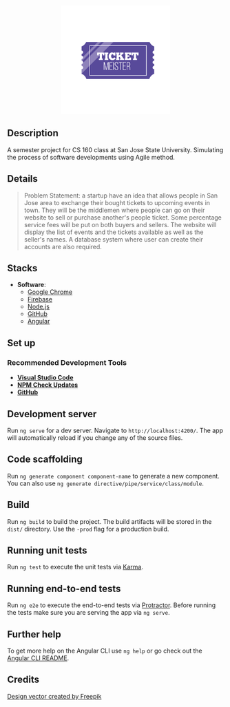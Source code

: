 <p align="center">
  <a href="https://github.com/shariqs/tickets" target="_blank">
    <img src="assets/main_logo_1.png" width="50%">
  </a>
</p>

## Description

A semester project for CS 160 class at San Jose State University. Simulating the process of software developments using Agile method. 

## Details
> Problem Statement: a startup have an idea that allows people in San Jose area to exchange their bought tickets to upcoming
> events in town. They will be the middlemen where people can go on their website to sell or purchase another's people ticket.
> Some percentage service fees will be put on both buyers and sellers. The website will display the list of events and the
> tickets available as well as the seller's names. A database system where user can create their accounts are also required. 

## Stacks

- **Software**:
  - [Google Chrome](https://www.google.com/chrome/)
  - [Firebase](https://firebase.google.com/)
  - [Node.js](https://nodejs.org/)
  - [GitHub](https://www.github.com/)
  - [Angular](https://angular.io/)
  
 ## Set up
 
 ### Recommended Development Tools

- [**Visual Studio Code**](https://code.visualstudio.com/)
- [**NPM Check Updates**](https://www.npmjs.com/package/npm-check-updates)
- [**GitHub**](https://desktop.github.com/)

## Development server

Run `ng serve` for a dev server. Navigate to `http://localhost:4200/`. The app will automatically reload if you change any of the source files.

## Code scaffolding

Run `ng generate component component-name` to generate a new component. You can also use `ng generate directive/pipe/service/class/module`.

## Build

Run `ng build` to build the project. The build artifacts will be stored in the `dist/` directory. Use the `-prod` flag for a production build.

## Running unit tests

Run `ng test` to execute the unit tests via [Karma](https://karma-runner.github.io).

## Running end-to-end tests

Run `ng e2e` to execute the end-to-end tests via [Protractor](http://www.protractortest.org/).
Before running the tests make sure you are serving the app via `ng serve`.

## Further help

To get more help on the Angular CLI use `ng help` or go check out the [Angular CLI README](https://github.com/angular/angular-cli/blob/master/README.md).

## Credits

<a href="http://www.freepik.com/free-photos-vectors/design">Design vector created by Freepik</a>
